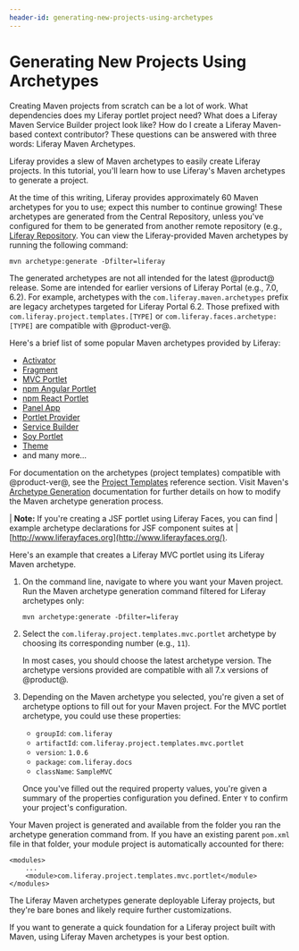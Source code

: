 ```yaml
---
header-id: generating-new-projects-using-archetypes
---
```


# Generating New Projects Using Archetypes

Creating Maven projects from scratch can be a lot of work. What dependencies
does my Liferay portlet project need? What does a Liferay Maven Service Builder
project look like? How do I create a Liferay Maven-based context contributor?
These questions can be answered with three words: Liferay Maven Archetypes.

Liferay provides a slew of Maven archetypes to easily create Liferay projects.
In this tutorial, you'll learn how to use Liferay's Maven archetypes to generate
a project.

At the time of this writing, Liferay provides approximately 60 Maven archetypes
for you to use; expect this number to continue growing! These archetypes are
generated from the Central Repository, unless you've configured for them to be
generated from another remote repository (e.g., 
[Liferay Repository](https://repository.liferay.com). You can view the
Liferay-provided Maven archetypes by running the following command:

    mvn archetype:generate -Dfilter=liferay

The generated archetypes are not all intended for the latest @product@ release.
Some are intended for earlier versions of Liferay Portal (e.g., 7.0, 6.2). For
example, archetypes with the `com.liferay.maven.archetypes` prefix are legacy
archetypes targeted for Liferay Portal 6.2. Those prefixed with
`com.liferay.project.templates.[TYPE]` or `com.liferay.faces.archetype:[TYPE]`
are compatible with @product-ver@.

<!-- TODO: Monitor the archetypes; updates may be required for the above text
for upcoming 7.1 Maven archetypes. -Cody -->

Here's a brief list of some popular Maven archetypes provided by Liferay:

- [Activator](/docs/7-1/reference/-/knowledge_base/r/activator-template)
- [Fragment](/docs/7-1/reference/-/knowledge_base/r/using-the-fragment-template)
- [MVC Portlet](/docs/7-1/reference/-/knowledge_base/r/using-the-mvc-portlet-template)
- [npm Angular Portlet](/docs/7-1/reference/-/knowledge_base/r/npm-angular-portlet-template)
- [npm React Portlet](/docs/7-1/reference/-/knowledge_base/r/npm-react-portlet-template)
- [Panel App](/docs/7-1/reference/-/knowledge_base/r/panel-app-template)
- [Portlet Provider](/docs/7-1/reference/-/knowledge_base/r/portlet-provider-template)
- [Service Builder](/docs/7-1/reference/-/knowledge_base/r/using-the-service-builder-template)
- [Soy Portlet](/docs/7-1/reference/-/knowledge_base/r/soy-portlet-template)
- [Theme](/docs/7-1/reference/-/knowledge_base/r/theme-template)
- and many more...

<!-- TODO: readd JSF archetype, when available -Cody.

- [Liferay Faces](develop/tutorials/-/knowledge_base/7-1/jsf-portlets-with-liferay-faces)
  portlets
  
-->

For documentation on the archetypes (project templates) compatible with
@product-ver@, see the
[Project Templates](/docs/7-1/reference/-/knowledge_base/r/project-templates)
reference section. Visit Maven's
[Archetype Generation](http://maven.apache.org/archetype/maven-archetype-plugin/generate-mojo.html)
documentation for further details on how to modify the Maven archetype
generation process.

| **Note:** If you're creating a JSF portlet using Liferay Faces, you can find
| example archetype declarations for JSF component suites at
| [http://www.liferayfaces.org](http://www.liferayfaces.org/).

Here's an example that creates a Liferay MVC portlet using its Liferay Maven
archetype.

1.  On the command line, navigate to where you want your Maven project. Run
    the Maven archetype generation command filtered for Liferay archetypes only:

        mvn archetype:generate -Dfilter=liferay

2.  Select the `com.liferay.project.templates.mvc.portlet` archetype by
    choosing its corresponding number (e.g., `11`).

    In most cases, you should choose the latest archetype version. The archetype
    versions provided are compatible with all 7.x versions of @product@.

3.  Depending on the Maven archetype you selected, you're given a set of
    archetype options to fill out for your Maven project. For the MVC portlet
    archetype, you could use these properties: 

    - `groupId`: `com.liferay`
    - `artifactId`: `com.liferay.project.templates.mvc.portlet`
    - `version`: `1.0.6`
    - `package`: `com.liferay.docs`
    - `className`: `SampleMVC`

    Once you've filled out the required property values, you're given a summary
    of the properties configuration you defined. Enter `Y` to confirm your
    project's configuration.

Your Maven project is generated and available from the folder you ran the
archetype generation command from. If you have an existing parent `pom.xml` file
in that folder, your module project is automatically accounted for there:

    <modules>
        ...
        <module>com.liferay.project.templates.mvc.portlet</module>
    </modules>

The Liferay Maven archetypes generate deployable Liferay projects, but they're
bare bones and likely require further customizations.

If you want to generate a quick foundation for a Liferay project built with
Maven, using Liferay Maven archetypes is your best option.
